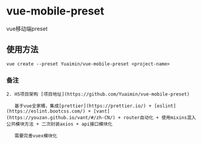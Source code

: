 # vue-mobile-preset
vue移动端preset
## 使用方法
```
vue create --preset Yuaimin/vue-mobile-preset <project-name>
```
### 备注
```
2. H5项目架构 [项目地址](https://github.com/Yuaimin/vue-mobile-preset)

   基于vue全家桶，集成[prettier](https://prettier.io/) + [eslint](https://eslint.bootcss.com/) + [vant](https://youzan.github.io/vant/#/zh-CN/) + router自动化 + 使用mixins混入公共模块方法 + 二次封装axios + api接口模块化

   需要完善vuex模块化